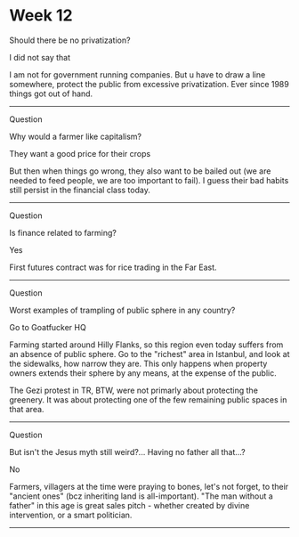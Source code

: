 # Week 12

Should there be no privatization?

I did not say that

I am not for government running companies. But u have to draw a line somewhere, protect the public from excessive privatization. Ever since 1989 things got out of hand.

---

Question

Why would a farmer like capitalism?

They want a good price for their crops

But then when things go wrong, they also want to be bailed out (we are needed to feed people, we are too important to fail). I guess their bad habits still persist in the financial class today.

---

Question

Is finance related to farming?

Yes

First futures contract was for rice trading in the Far East.

---

Question

Worst examples of trampling of public sphere in any country?

Go to Goatfucker HQ

Farming started around Hilly Flanks, so this region even today suffers
from an absence of public sphere. Go to the "richest" area in
Istanbul, and look at the sidewalks, how narrow they are. This only
happens when property owners extends their sphere by any means, at the
expense of the public.

The Gezi protest in TR, BTW, were not primarly about protecting the
greenery. It was about protecting one of the few remaining public
spaces in that area.

---

Question

But isn't the Jesus myth still weird?... Having no father all that...?

No

Farmers, villagers at the time were praying to bones, let's not
forget, to their "ancient ones" (bcz inheriting land is
all-important). "The man without a father" in this age is great sales
pitch - whether created by divine intervention, or a smart politician.

---

